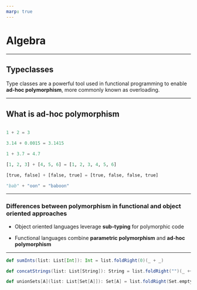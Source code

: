 ```yaml
---
marp: true
---
```


# Algebra

---

## Typeclasses

Type classes are a powerful tool used in functional programming to enable **ad-hoc polymorphism**, more commonly known as overloading.

---

## What is ad-hoc polymorphism

```python

1 + 2 = 3

3.14 + 0.0015 = 3.1415

1 + 3.7 = 4.7

[1, 2, 3] + [4, 5, 6] = [1, 2, 3, 4, 5, 6]

[true, false] + [false, true] = [true, false, false, true]

"bab" + "oon" = "baboon"
```

---

### Differences between polymorphism in functional and object oriented approaches

- Object oriented languages leverage **sub-typing** for polymorphic code

- Functional languages combine **parametric polymorphism** and **ad-hoc polymorphism**

---

```scala
def sumInts(list: List[Int]): Int = list.foldRight(0)(_ + _)

def concatStrings(list: List[String]): String = list.foldRight("")(_ ++ _)

def unionSets[A](list: List[Set[A]]): Set[A] = list.foldRight(Set.empty[A])(_ union _)
```
